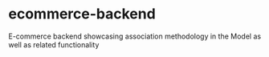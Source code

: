 # ecommerce-backend
E-commerce backend showcasing association methodology in the Model as well as related functionality
